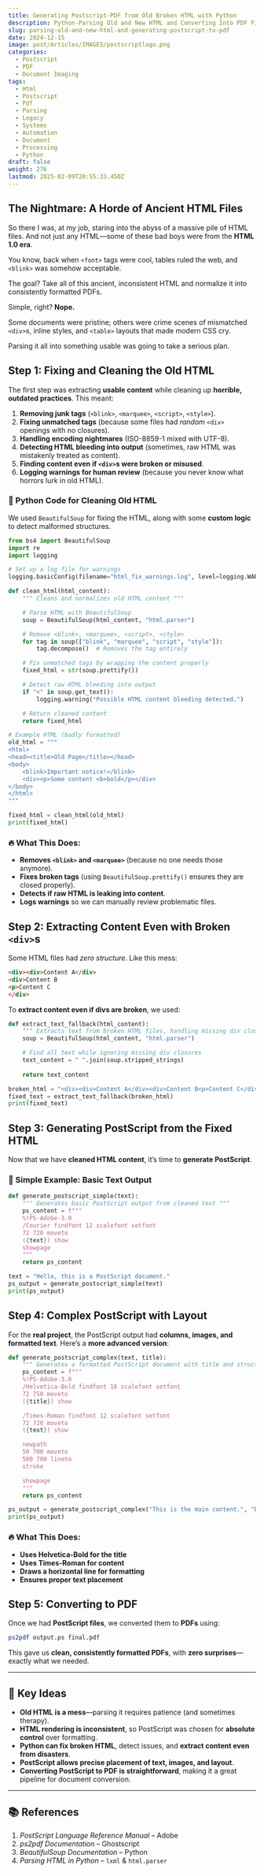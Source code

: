 ```yaml
---
title: Generating Postscript-PDF from Old Broken HTML with Python
description: Python-Parsing Old and New HTML and Converting Into PDF Files
slug: parsing-old-and-new-html-and-generating-postscript-to-pdf
date: 2024-12-15
image: post/Articles/IMAGES/postscriptlogo.png
categories:
  - Postscript
  - PDF
  - Document Imaging
tags:
  - Html
  - Postscript
  - Pdf
  - Parsing
  - Legacy
  - Systems
  - Automation
  - Document
  - Processing
  - Python
draft: false
weight: 276
lastmod: 2025-02-09T20:55:33.450Z
---
```

## The Nightmare: A Horde of Ancient HTML Files

So there I was, at my job, staring into the abyss of a massive pile of HTML files. And not just any HTML—some of these bad boys were from the **HTML 1.0 era**.

You know, back when `<font>` tags were cool, tables ruled the web, and `<blink>` was somehow acceptable.

The goal? Take all of this ancient, inconsistent HTML and normalize it into consistently formatted PDFs.

Simple, right? **Nope.**

Some documents were pristine; others were crime scenes of mismatched `<div>`s, inline styles, and `<table>` layouts that made modern CSS cry.

Parsing it all into something usable was going to take a serious plan.

## Step 1: Fixing and Cleaning the Old HTML

The first step was extracting **usable content** while cleaning up **horrible, outdated practices**. This meant:

1. **Removing junk tags** (`<blink>`, `<marquee>`, `<script>`, `<style>`).
2. **Fixing unmatched tags** (because some files had *random* `<div>` openings with no closures).
3. **Handling encoding nightmares** (ISO-8859-1 mixed with UTF-8).
4. **Detecting HTML bleeding into output** (sometimes, raw HTML was mistakenly treated as content).
5. **Finding content even if `<div>`s were broken or misused**.
6. **Logging warnings for human review** (because you never know what horrors lurk in old HTML).

### 📝 Python Code for Cleaning Old HTML

We used `BeautifulSoup` for fixing the HTML, along with some **custom logic** to detect malformed structures.

```python
from bs4 import BeautifulSoup
import re
import logging

# Set up a log file for warnings
logging.basicConfig(filename="html_fix_warnings.log", level=logging.WARNING, format="%(asctime)s - %(message)s")

def clean_html(html_content):
    """ Cleans and normalizes old HTML content """

    # Parse HTML with BeautifulSoup
    soup = BeautifulSoup(html_content, "html.parser")

    # Remove <blink>, <marquee>, <script>, <style>
    for tag in soup(["blink", "marquee", "script", "style"]):
        tag.decompose()  # Removes the tag entirely

    # Fix unmatched tags by wrapping the content properly
    fixed_html = str(soup.prettify())

    # Detect raw HTML bleeding into output
    if "<" in soup.get_text():
        logging.warning("Possible HTML content bleeding detected.")

    # Return cleaned content
    return fixed_html

# Example HTML (badly formatted)
old_html = """
<html>
<head><title>Old Page</title></head>
<body>
    <blink>Important notice!</blink>
    <div><p>Some content <b>bold</p></div>
</body>
</html>
"""

fixed_html = clean_html(old_html)
print(fixed_html)
```

### 🔥 What This Does:

* **Removes `<blink>` and `<marquee>`** (because no one needs those anymore).
* **Fixes broken tags** (using `BeautifulSoup.prettify()` ensures they are closed properly).
* **Detects if raw HTML is leaking into content**.
* **Logs warnings** so we can manually review problematic files.

## Step 2: Extracting Content Even with Broken `<div>`s

Some HTML files had *zero structure*. Like this mess:

```html
<div><div>Content A</div>
<div>Content B
<p>Content C
</div>
```

To **extract content even if divs are broken**, we used:

```python
def extract_text_fallback(html_content):
    """ Extracts text from broken HTML files, handling missing div closures """
    soup = BeautifulSoup(html_content, "html.parser")

    # Find all text while ignoring missing div closures
    text_content = " ".join(soup.stripped_strings)
    
    return text_content

broken_html = "<div><div>Content A</div><div>Content B<p>Content C</div>"
fixed_text = extract_text_fallback(broken_html)
print(fixed_text)
```

## Step 3: Generating PostScript from the Fixed HTML

Now that we have **cleaned HTML content**, it’s time to **generate PostScript**.

### 📝 Simple Example: Basic Text Output

```python
def generate_postscript_simple(text):
    """ Generates basic PostScript output from cleaned text """
    ps_content = f"""
    %!PS-Adobe-3.0
    /Courier findfont 12 scalefont setfont
    72 720 moveto
    ({text}) show
    showpage
    """
    return ps_content

text = "Hello, this is a PostScript document."
ps_output = generate_postscript_simple(text)
print(ps_output)
```

## Step 4: Complex PostScript with Layout

For the **real project**, the PostScript output had **columns, images, and formatted text**. Here’s a **more advanced version**:

```python
def generate_postscript_complex(text, title):
    """ Generates a formatted PostScript document with title and structured text """
    ps_content = f"""
    %!PS-Adobe-3.0
    /Helvetica-Bold findfont 16 scalefont setfont
    72 750 moveto
    ({title}) show

    /Times-Roman findfont 12 scalefont setfont
    72 720 moveto
    ({text}) show

    newpath
    50 700 moveto
    500 700 lineto
    stroke

    showpage
    """
    return ps_content

ps_output = generate_postscript_complex("This is the main content.", "Document Title")
print(ps_output)
```

### 🔥 What This Does:

* **Uses Helvetica-Bold for the title**
* **Uses Times-Roman for content**
* **Draws a horizontal line for formatting**
* **Ensures proper text placement**

## Step 5: Converting to PDF

Once we had **PostScript files**, we converted them to **PDFs** using:

```sh
ps2pdf output.ps final.pdf
```

This gave us **clean, consistently formatted PDFs**, with **zero surprises**—exactly what we needed.

***

## 🔑 Key Ideas

* **Old HTML is a mess**—parsing it requires patience (and sometimes therapy).
* **HTML rendering is inconsistent**, so PostScript was chosen for **absolute control** over formatting.
* **Python can fix broken HTML**, detect issues, and **extract content even from disasters**.
* **PostScript allows precise placement of text, images, and layout**.
* **Converting PostScript to PDF is straightforward**, making it a great pipeline for document conversion.

***

## 📚 References

1. *PostScript Language Reference Manual* – Adobe
2. *ps2pdf Documentation* – Ghostscript
3. *BeautifulSoup Documentation* – Python
4. *Parsing HTML in Python* – `lxml` & `html.parser`
